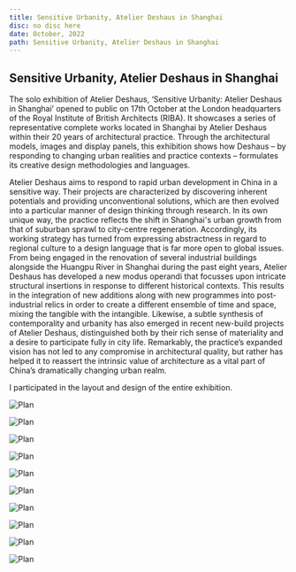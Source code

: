 ```yaml
---
title: Sensitive Urbanity, Atelier Deshaus in Shanghai
disc: no disc here
date: October, 2022
path: Sensitive Urbanity, Atelier Deshaus in Shanghai
---
```

<special>
</special>

## Sensitive Urbanity, Atelier Deshaus in Shanghai

The solo exhibition of Atelier Deshaus, ‘Sensitive Urbanity: Atelier Deshaus in Shanghai’ opened to public on 17th October at the London headquarters of the Royal Institute of British Architects (RIBA). It showcases a series of representative complete works located in Shanghai by Atelier Deshaus within their 20 years of architectural practice. Through the architectural models, images and display panels, this exhibition shows how Deshaus – by responding to changing urban realities and practice contexts – formulates its creative design methodologies and languages.

Atelier Deshaus aims to respond to rapid urban development in China in a sensitive way. Their projects are characterized by discovering inherent potentials and providing unconventional solutions, which are then evolved into a particular manner of design thinking through research. In its own unique way, the practice reflects the shift in Shanghai's urban growth from that of suburban sprawl to city-centre regeneration. Accordingly, its working strategy has turned from expressing abstractness in regard to regional culture to a design language that is far more open to global issues. From being engaged in the renovation of several industrial buildings alongside the Huangpu River in Shanghai during the past eight years, Atelier Deshaus has developed a new modus operandi that focusses upon intricate structural insertions in response to different historical contexts. This results in the integration of new additions along with new programmes into post-industrial relics in order to create a different ensemble of time and space, mixing the tangible with the intangible. Likewise, a subtle synthesis of contemporality and urbanity has also emerged in recent new-build projects of Atelier Deshaus, distinguished both by their rich sense of materiality and a desire to participate fully in city life. Remarkably, the practice’s expanded vision has not led to any compromise in architectural quality, but rather has helped it to reassert the intrinsic value of architecture as a vital part of China’s dramatically changing urban realm.

I participated in the layout and design of the entire exhibition.


![Plan](../images/articles/academic_03/01.jpg)


![Plan](../images/articles/academic_03/02.jpg)


![Plan](../images/articles/academic_03/03.jpg)


![Plan](../images/articles/academic_03/04.jpg)


![Plan](../images/articles/academic_03/05.jpg)


![Plan](../images/articles/academic_03/06.jpg)


![Plan](../images/articles/academic_03/07.jpg)


![Plan](../images/articles/academic_03/08.jpg)


![Plan](../images/articles/academic_03/09.jpg)


![Plan](../images/articles/academic_03/10.jpg)

